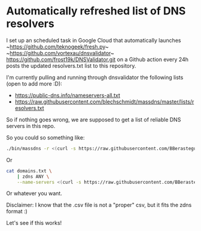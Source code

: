 # Automatically refreshed list of DNS resolvers

I set up an scheduled task in Google Cloud that automatically launches ~https://github.com/teknogeek/fresh.py~ ~https://github.com/vortexau/dnsvalidator~ https://github.com/frost19k/DNSValidator.git on a Github action every 24h posts the updated resolvers.txt list to this repository.

I'm currently pulling and running through dnsvalidator the following lists (open to add more :D):
- https://public-dns.info/nameservers-all.txt
- https://raw.githubusercontent.com/blechschmidt/massdns/master/lists/resolvers.txt

So if nothing goes wrong, we are supposed to get a list of reliable DNS servers in this repo.

So you could so something like:

```bash
./bin/massdns -r <(curl -s https://raw.githubusercontent.com/BBerastegui/fresh-dns-servers/master/resolvers.txt) ...
```

Or

```bash
cat domains.txt \
    | zdns ANY \
    --name-servers <(curl -s https://raw.githubusercontent.com/BBerastegui/fresh-dns-servers/master/resolvers.csv | sed -e 's/,/:53,/g' | sed -e 's/$/:53/')
```

Or whatever you want.

Disclaimer: I know that the .csv file is not a "proper" csv, but it fits the zdns format :)

Let's see if this works!
